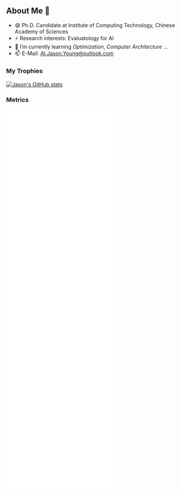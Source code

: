 <!--
**Jason-Young-AI/Jason-Young-AI** is a ✨ _special_ ✨ repository because its `README.md` (this file) appears on your GitHub profile.

Here are some ideas to get you started:

- 🔭 I’m currently working on ...
- 🌱 I’m currently learning ...
- 👯 I’m looking to collaborate on ...
- 🤔 I’m looking for help with ...
- 💬 Ask me about ...
- 📫 How to reach me: ...
- 😄 Pronouns: ...
- ⚡ Fun fact: ...
-->

## About Me 👋

- 😄 Ph.D. Candidate at Institute of Computing Technology, Chinese Academy of Sciences
- ⚡ Research interests: Evaluatology for AI
- 🌱 I’m currently learning *Optimization*, *Computer Architecture* ...
- 📫 E-Mail: AI.Jason.Young@outlook.com

<!--
##### Top Langs
<a href="https://github.com/Jason-Young-AI/">
  <img align="center" alt="Jason's Top Langs stats" src="https://github-readme-stats.vercel.app/api/top-langs/?username=Jason-Young-AI&layout=compact&theme=swift" />
</a>

##### Contrib Stats
<a href="https://github.com/Jason-Young-AI/">
  <img align="center" alt="Jason's GitHub stats" src="https://github-readme-stats.vercel.app/api?username=Jason-Young-AI&count_private=true&show_icons=true&include_all_commits=true&hide_title=true&theme=swift" />
</a>
-->

### My Trophies

<a href="https://github.com/Jason-Young-AI/">
    <img align="center" alt="Jason's GitHub stats" src="https://github-profile-trophy.vercel.app/?username=Jason-Young-AI&theme=juicyfresh&row=2&column=3&margin-w=15&margin-h=15&no-frame=true" />
</a>

<!--
[Metrics](https://metrics.lecoq.io/?template=classic&isocalendar=1&languages=1&achievements=1&base=header%2C%20activity%2C%20community%2C%20repositories%2C%20metadata&base.indepth=false&base.hireable=false&base.skip=false&isocalendar=false&isocalendar.duration=full-year&languages=false&languages.limit=8&languages.threshold=0%25&languages.other=false&languages.colors=github&languages.sections=most-used&languages.indepth=false&languages.analysis.timeout=15&languages.analysis.timeout.repositories=7.5&languages.categories=markup%2C%20programming&languages.recent.categories=markup%2C%20programming&languages.recent.load=300&languages.recent.days=14&achievements=false&achievements.threshold=C&achievements.secrets=true&achievements.display=detailed&achievements.limit=0&config.timezone=Asia%2FShanghai)
-->

### Metrics
![Metrics](/github-metrics.svg)
